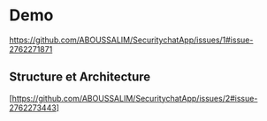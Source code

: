 # Demo
https://github.com/ABOUSSALIM/SecuritychatApp/issues/1#issue-2762271871

## Structure et Architecture
[https://github.com/ABOUSSALIM/SecuritychatApp/issues/2#issue-2762273443]

